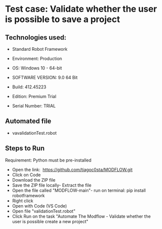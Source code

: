 # Test case: Validate whether the user is possible to save a project

## Technologies used:

- Standard Robot Framework

- Environment: Production
- OS: Windows 10 - 64-bit
- SOFTWARE VERSION: 9.0 64 Bit
- Build: 412.45223
- Edition: Premium Trial
- Serial Number: TRIAL

## Automated file

- vavalidationTest.robot

## Steps to Run

Requirement: Python must be pre-installed

- Open the link:  https://github.com/tiagoc0sta/MODFLOW.git
- Click on Code
- Download the ZIP file
- Save the ZIP file locally- Extract the file
- Open the file called "MODFLOW-main"- run on terminal: pip install robotframework
- Right click
- Open with Code (VS Code)
- Open file "validationTest.robot"
- Click Run on the task "Automate The Modflow - Validate whether the user is possible create a new project"
